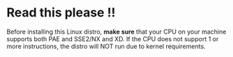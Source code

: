 # Read this please !!
Before installing this Linux distro, **make sure** that your CPU on your machine supports both PAE and SSE2/NX and XD. If the CPU does not support 1 or more instructions, the distro will NOT run due to kernel requirements.
